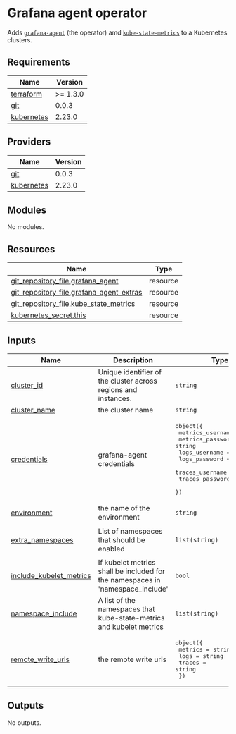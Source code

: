 # Grafana agent operator

Adds [`grafana-agent`](https://grafana.com/docs/agent/latest/) (the operator) amd
[`kube-state-metrics`](https://github.com/kubernetes/kube-state-metrics) to a Kubernetes clusters.

## Requirements

| Name | Version |
|------|---------|
| <a name="requirement_terraform"></a> [terraform](#requirement\_terraform) | >= 1.3.0 |
| <a name="requirement_git"></a> [git](#requirement\_git) | 0.0.3 |
| <a name="requirement_kubernetes"></a> [kubernetes](#requirement\_kubernetes) | 2.23.0 |

## Providers

| Name | Version |
|------|---------|
| <a name="provider_git"></a> [git](#provider\_git) | 0.0.3 |
| <a name="provider_kubernetes"></a> [kubernetes](#provider\_kubernetes) | 2.23.0 |

## Modules

No modules.

## Resources

| Name | Type |
|------|------|
| [git_repository_file.grafana_agent](https://registry.terraform.io/providers/xenitab/git/0.0.3/docs/resources/repository_file) | resource |
| [git_repository_file.grafana_agent_extras](https://registry.terraform.io/providers/xenitab/git/0.0.3/docs/resources/repository_file) | resource |
| [git_repository_file.kube_state_metrics](https://registry.terraform.io/providers/xenitab/git/0.0.3/docs/resources/repository_file) | resource |
| [kubernetes_secret.this](https://registry.terraform.io/providers/hashicorp/kubernetes/2.23.0/docs/resources/secret) | resource |

## Inputs

| Name | Description | Type | Default | Required |
|------|-------------|------|---------|:--------:|
| <a name="input_cluster_id"></a> [cluster\_id](#input\_cluster\_id) | Unique identifier of the cluster across regions and instances. | `string` | n/a | yes |
| <a name="input_cluster_name"></a> [cluster\_name](#input\_cluster\_name) | the cluster name | `string` | n/a | yes |
| <a name="input_credentials"></a> [credentials](#input\_credentials) | grafana-agent credentials | <pre>object({<br/>    metrics_username = string<br/>    metrics_password = string<br/>    logs_username    = string<br/>    logs_password    = string<br/>    traces_username  = string<br/>    traces_password  = string<br/>  })</pre> | n/a | yes |
| <a name="input_environment"></a> [environment](#input\_environment) | the name of the environment | `string` | n/a | yes |
| <a name="input_extra_namespaces"></a> [extra\_namespaces](#input\_extra\_namespaces) | List of namespaces that should be enabled | `list(string)` | <pre>[<br/>  "ingress-nginx"<br/>]</pre> | no |
| <a name="input_include_kubelet_metrics"></a> [include\_kubelet\_metrics](#input\_include\_kubelet\_metrics) | If kubelet metrics shall be included for the namespaces in 'namespace\_include' | `bool` | `false` | no |
| <a name="input_namespace_include"></a> [namespace\_include](#input\_namespace\_include) | A list of the namespaces that kube-state-metrics and kubelet metrics | `list(string)` | n/a | yes |
| <a name="input_remote_write_urls"></a> [remote\_write\_urls](#input\_remote\_write\_urls) | the remote write urls | <pre>object({<br/>    metrics = string<br/>    logs    = string<br/>    traces  = string<br/>  })</pre> | <pre>{<br/>  "logs": "",<br/>  "metrics": "",<br/>  "traces": ""<br/>}</pre> | no |

## Outputs

No outputs.
